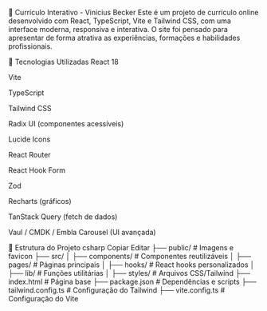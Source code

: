 
💼 Currículo Interativo - Vinicius Becker
Este é um projeto de currículo online desenvolvido com React, TypeScript, Vite e Tailwind CSS, com uma interface moderna, responsiva e interativa. O site foi pensado para apresentar de forma atrativa as experiências, formações e habilidades profissionais.

🚀 Tecnologias Utilizadas
React 18

Vite

TypeScript

Tailwind CSS

Radix UI (componentes acessíveis)

Lucide Icons

React Router

React Hook Form

Zod

Recharts (gráficos)

TanStack Query (fetch de dados)

Vaul / CMDK / Embla Carousel (UI avançada)

📁 Estrutura do Projeto
csharp
Copiar
Editar
├── public/               # Imagens e favicon
├── src/
│   ├── components/       # Componentes reutilizáveis
│   ├── pages/            # Páginas principais
│   ├── hooks/            # React hooks personalizados
│   ├── lib/              # Funções utilitárias
│   ├── styles/           # Arquivos CSS/Tailwind
├── index.html            # Página base
├── package.json          # Dependências e scripts
├── tailwind.config.ts    # Configuração do Tailwind
├── vite.config.ts        # Configuração do Vite
